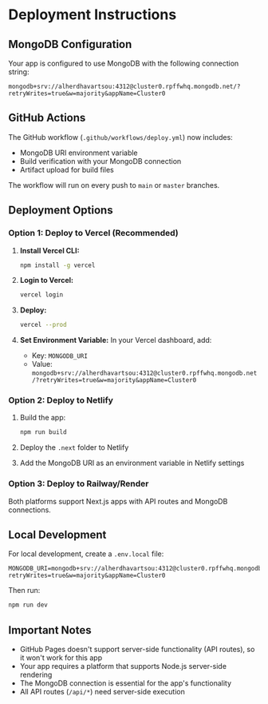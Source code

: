 # Deployment Instructions

## MongoDB Configuration

Your app is configured to use MongoDB with the following connection string:
```
mongodb+srv://alherdhavartsou:4312@cluster0.rpffwhq.mongodb.net/?retryWrites=true&w=majority&appName=Cluster0
```

## GitHub Actions

The GitHub workflow (`.github/workflows/deploy.yml`) now includes:
- MongoDB URI environment variable
- Build verification with your MongoDB connection
- Artifact upload for build files

The workflow will run on every push to `main` or `master` branches.

## Deployment Options

### Option 1: Deploy to Vercel (Recommended)

1. **Install Vercel CLI:**
   ```bash
   npm install -g vercel
   ```

2. **Login to Vercel:**
   ```bash
   vercel login
   ```

3. **Deploy:**
   ```bash
   vercel --prod
   ```

4. **Set Environment Variable:**
   In your Vercel dashboard, add:
   - Key: `MONGODB_URI`
   - Value: `mongodb+srv://alherdhavartsou:4312@cluster0.rpffwhq.mongodb.net/?retryWrites=true&w=majority&appName=Cluster0`

### Option 2: Deploy to Netlify

1. Build the app:
   ```bash
   npm run build
   ```

2. Deploy the `.next` folder to Netlify
3. Add the MongoDB URI as an environment variable in Netlify settings

### Option 3: Deploy to Railway/Render

Both platforms support Next.js apps with API routes and MongoDB connections.

## Local Development

For local development, create a `.env.local` file:
```
MONGODB_URI=mongodb+srv://alherdhavartsou:4312@cluster0.rpffwhq.mongodb.net/?retryWrites=true&w=majority&appName=Cluster0
```

Then run:
```bash
npm run dev
```

## Important Notes

- GitHub Pages doesn't support server-side functionality (API routes), so it won't work for this app
- Your app requires a platform that supports Node.js server-side rendering
- The MongoDB connection is essential for the app's functionality
- All API routes (`/api/*`) need server-side execution



